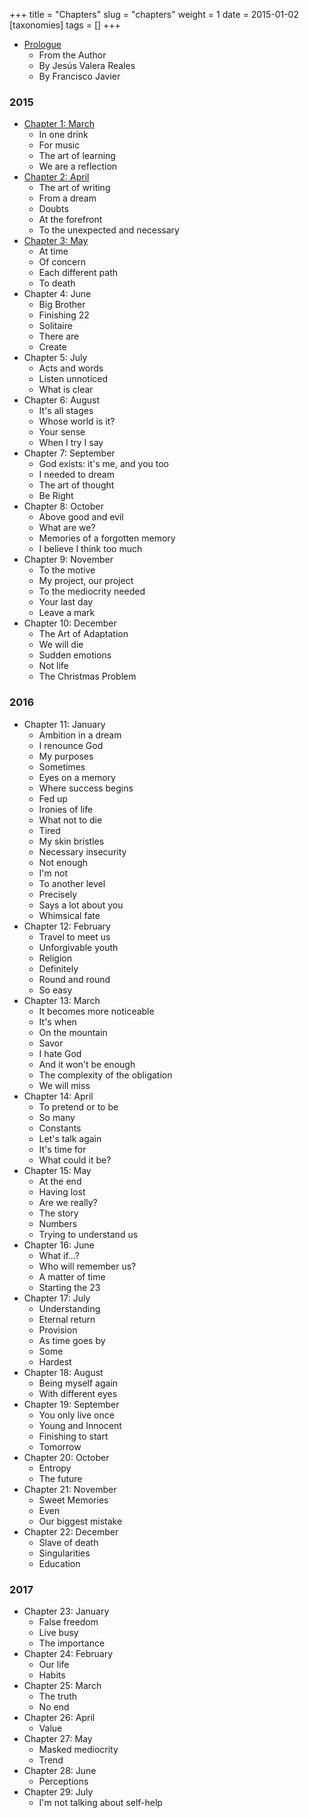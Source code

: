 +++
title = "Chapters"
slug = "chapters"
weight = 1
date = 2015-01-02
[taxonomies]
tags = []
+++

- [Prologue](@/book/oeur/en/2-prologo.md)
    - From the Author
    - By Jesús Valera Reales
    - By Francisco Javier

### 2015

- [Chapter 1: March](@/book/oeur/en/3-2015-marzo.md)
  - In one drink
  - For music
  - The art of learning
  - We are a reflection
- [Chapter 2: April](@/book/oeur/en/4-2015-abril.md)
  - The art of writing
  - From a dream
  - Doubts
  - At the forefront
  - To the unexpected and necessary
- [Chapter 3: May](@/book/oeur/en/5-2015-mayo.md)
  - At time
  - Of concern
  - Each different path
  - To death
- Chapter 4: June
  - Big Brother
  - Finishing 22
  - Solitaire
  - There are
  - Create
- Chapter 5: July
  - Acts and words
  - Listen unnoticed
  - What is clear
- Chapter 6: August
  - It's all stages
  - Whose world is it?
  - Your sense
  - When I try I say
- Chapter 7: September
  - God exists: it's me, and you too
  - I needed to dream
  - The art of thought
  - Be Right
- Chapter 8: October
  - Above good and evil
  - What are we?
  - Memories of a forgotten memory
  - I believe I think too much
- Chapter 9: November
  - To the motive
  - My project, our project
  - To the mediocrity needed
  - Your last day
  - Leave a mark
- Chapter 10: December
  - The Art of Adaptation
  - We will die
  - Sudden emotions
  - Not life
  - The Christmas Problem 
    
### 2016

- Chapter 11: January
  - Ambition in a dream
  - I renounce God
  - My purposes
  - Sometimes
  - Eyes on a memory
  - Where success begins
  - Fed up
  - Ironies of life
  - What not to die
  - Tired
  - My skin bristles
  - Necessary insecurity
  - Not enough
  - I'm not
  - To another level
  - Precisely
  - Says a lot about you
  - Whimsical fate
- Chapter 12: February
  - Travel to meet us
  - Unforgivable youth
  - Religion
  - Definitely
  - Round and round
  - So easy
- Chapter 13: March
  - It becomes more noticeable
  - It's when
  - On the mountain
  - Savor
  - I hate God
  - And it won't be enough
  - The complexity of the obligation
  - We will miss
- Chapter 14: April
  - To pretend or to be
  - So many
  - Constants
  - Let's talk again
  - It's time for
  - What could it be?
- Chapter 15: May
  - At the end
  - Having lost
  - Are we really?
  - The story
  - Numbers
  - Trying to understand us
- Chapter 16: June
  - What if...?
  - Who will remember us?
  - A matter of time
  - Starting the 23
- Chapter 17: July
  - Understanding
  - Eternal return
  - Provision
  - As time goes by
  - Some
  - Hardest
- Chapter 18: August
  - Being myself again
  - With different eyes
- Chapter 19: September
  - You only live once
  - Young and Innocent
  - Finishing to start
  - Tomorrow
- Chapter 20: October
  - Entropy
  - The future
- Chapter 21: November
  - Sweet Memories
  - Even
  - Our biggest mistake
- Chapter 22: December
  - Slave of death
  - Singularities
  - Education

### 2017

- Chapter 23: January
  - False freedom
  - Live busy
  - The importance
- Chapter 24: February
  - Our life
  - Habits
- Chapter 25: March
  - The truth
  - No end
- Chapter 26: April
  - Value
- Chapter 27: May
  - Masked mediocrity
  - Trend
- Chapter 28: June
  - Perceptions
- Chapter 29: July
  - I'm not talking about self-help
